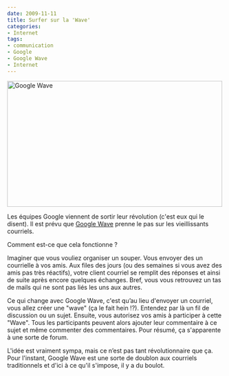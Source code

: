 ```yaml
---
date: 2009-11-11
title: Surfer sur la 'Wave'
categories:
- Internet
tags:
- communication
- Google
- Google Wave
- Internet
---
```

<img class="alignnone size-medium wp-image-1414" title="Google Wave" src="https://dlgjp9x71cipk.cloudfront.net/2009/11/GoogleWave-500x292.png" alt="Google Wave" width="500" height="292" />

Les équipes Google viennent de sortir leur révolution (c'est eux qui le disent). Il est prévu que <a title="Lien vers le site de Google Wave" href="https://www.google.com/wave/">Google Wave</a> prenne le pas sur les vieillissants courriels.

<!--more-->

Comment est-ce que cela fonctionne ?

Imaginer que vous vouliez organiser un souper. Vous envoyer des un courrielle à vos amis. Aux files des jours (ou des semaines si vous avez des amis pas très réactifs), votre client courriel se remplit des réponses et ainsi de suite après encore quelques échanges.
Bref, vous vous retrouvez un tas de mails qui ne sont pas liés les uns aux autres.

Ce qui change avec Google Wave, c'est qu’au lieu d'envoyer un courriel, vous allez créer une "wave" (ça le fait hein !?). Entendez par là un fil de discussion ou un sujet. Ensuite, vous autorisez vos amis à participer à cette "Wave". Tous les participants peuvent alors ajouter leur commentaire à ce sujet et même commenter des commentaires.
Pour résumé, ça s'apparente à une sorte de forum.

L'idée est vraiment sympa, mais ce n’est pas tant révolutionnaire que ça. Pour l'instant, Google Wave est une sorte de doublon aux courriels traditionnels et d'ici à ce qu'il s'impose, il y a du boulot.
